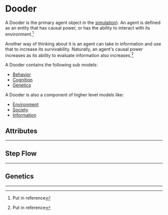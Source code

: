 # Dooder

A Dooder is the primary agent object in the [simulation](Simulation.md)). An agent is defined as an entity that has causal power, or has the ability to interact with its environment.[^1]

Another way of thinking about it is an agent can take in information and use that to increase its survivability. Naturally, an agent's causal power increases as its ability to evaluate information also increases.[^2]

A Dooder contains the following sub models:  

- [Behavior](Behavior.md)
- [Cognition](Cognition.md)
- [Genetics](Genetics.md)

A Dooder is also a component of higher level models like:  

- [Environment](Environment.md)
- [Society](Society.md)
- [Information](Information.md)


## Attributes
---


## Step Flow
---


## Genetics
---




[^1]: Put in reference
[^2]: Put in reference
